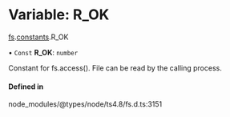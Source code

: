 # Variable: R\_OK

[fs](../modules/fs.md).[constants](../modules/fs.constants.md).R_OK

• `Const` **R\_OK**: `number`

Constant for fs.access(). File can be read by the calling process.

#### Defined in

node_modules/@types/node/ts4.8/fs.d.ts:3151

